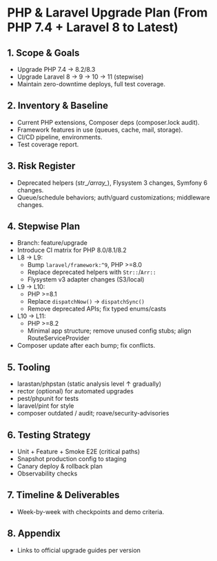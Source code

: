 # PHP & Laravel Upgrade Plan (From PHP 7.4 + Laravel 8 to Latest)

## 1. Scope & Goals
- Upgrade PHP 7.4 → 8.2/8.3
- Upgrade Laravel 8 → 9 → 10 → 11 (stepwise)
- Maintain zero-downtime deploys, full test coverage.

## 2. Inventory & Baseline
- Current PHP extensions, Composer deps (composer.lock audit).
- Framework features in use (queues, cache, mail, storage).
- CI/CD pipeline, environments.
- Test coverage report.

## 3. Risk Register
- Deprecated helpers (str_*/array_*), Flysystem 3 changes, Symfony 6 changes.
- Queue/schedule behaviors; auth/guard customizations; middleware changes.

## 4. Stepwise Plan
- Branch: feature/upgrade
- Introduce CI matrix for PHP 8.0/8.1/8.2
- L8 → L9:
  - Bump `laravel/framework:^9`, PHP >=8.0
  - Replace deprecated helpers with `Str::`/`Arr::`
  - Flysystem v3 adapter changes (S3/local)
- L9 → L10:
  - PHP >=8.1
  - Replace `dispatchNow()` → `dispatchSync()`
  - Remove deprecated APIs; fix typed enums/casts
- L10 → L11:
  - PHP >=8.2
  - Minimal app structure; remove unused config stubs; align RouteServiceProvider
- Composer update after each bump; fix conflicts.

## 5. Tooling
- larastan/phpstan (static analysis level ↑ gradually)
- rector (optional) for automated upgrades
- pest/phpunit for tests
- laravel/pint for style
- composer outdated / audit; roave/security-advisories

## 6. Testing Strategy
- Unit + Feature + Smoke E2E (critical paths)
- Snapshot production config to staging
- Canary deploy & rollback plan
- Observability checks

## 7. Timeline & Deliverables
- Week-by-week with checkpoints and demo criteria.

## 8. Appendix
- Links to official upgrade guides per version
